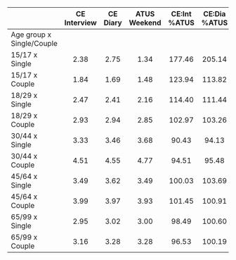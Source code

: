 
|                      | CE<br>Interview |  CE<br>Diary | ATUS<br>Weekend | CE:Int<br>%ATUS | CE:Dia<br>%ATUS |
| -------------------- | :----------: | :----------: | :----------: | :----------: | :----------: |
| Age group x Single/Couple |              |              |              |              |              |
| 15/17 x Single       |         2.38 |         2.75 |         1.34 |       177.46 |       205.14 |
| 15/17 x Couple       |         1.84 |         1.69 |         1.48 |       123.94 |       113.82 |
| 18/29 x Single       |         2.47 |         2.41 |         2.16 |       114.40 |       111.44 |
| 18/29 x Couple       |         2.93 |         2.94 |         2.85 |       102.97 |       103.26 |
| 30/44 x Single       |         3.33 |         3.46 |         3.68 |        90.43 |        94.13 |
| 30/44 x Couple       |         4.51 |         4.55 |         4.77 |        94.51 |        95.48 |
| 45/64 x Single       |         3.49 |         3.62 |         3.49 |       100.03 |       103.69 |
| 45/64 x Couple       |         3.99 |         3.97 |         3.93 |       101.45 |       100.91 |
| 65/99 x Single       |         2.95 |         3.02 |         3.00 |        98.49 |       100.60 |
| 65/99 x Couple       |         3.16 |         3.28 |         3.28 |        96.53 |       100.19 |

